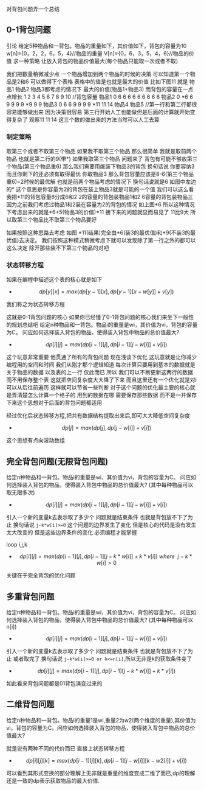 对背包问题弄一个总结

## 0-1背包问题

引论
给定5种物品和一背包。物品的重量如下，其价值如下，背包的容量为10
w[n]={0，2，2，6，5，4}//物品的重量
V[n]={0，6，3，5，4，6}//物品的价值
求一种策略 
让放入背包的物品价值最大(每个物品只能取一次或者不取)

我们把数量稍微减少点 一个物品增加到两个物品的时候的决策
可以知道第一个物品是2和6
可以做得下个表格 表格中的值是也就是最大的价值
比如下图11 就是 物品1 物品2 物品3都考虑的情况下
最大的价值(物品1+物品3) 而背包的容量在一点点增长
        1     2     3     4     5     6     7     8     9      10 //背包容量
物品1	0     6     6     6     6     6     6     6     6       6
物品2   0    *6     6     9     9     9     9    *9     9       9
物品3   0     6     6     9     9     9     9    *11    11      14
物品4
物品5
//第一行和第二行都很容易能够做出来 因为决策很容易
第三行开始人工也能做但是后面的计算就开始变得复杂了
观察11 11 14
这三个数的做出来的方法当然可以人工去算

### 制定策略

取第三个或者不取第三个物品
如果我不取第三个物品 那么很简单 我就是取前两个物品 也就是第二行的9(带\*)
如果我取第三个物品 问题来了 
背包有可能不够放第三个物品(第三个物品重6) 那么我们需要用能装下物品3的背包
换句话说 你要容纳3 而且你剩下的还必须有取得最优
你取物品3 那么背包容量应该是8-6(第三个物品重6)=2时候的最优解
也就是前两个物品考虑的情况下 换句话说就是6 如图中左边的\*
这个意思是你容量为2的背包在装上物品3就是可能的一个值
我们可以这么看 我把\*11的背包容量8分成6和2 2的容量的背包装物品1和2
6容量的背包装物品三 因为之前我们考虑过物品1和2装在容量为2的背包的情况
如上图\*6 所以这种情况下考虑出来的就是\*6+5(物品3的价值)=11
接下来的问题就显而易见了 11比9大
所以取第三个物品比不取第三个物品要好

如果按照这种思路去考虑
 如图 \*11(结果)完全由\*6(装3的最优值)和\*9(不装3的最优值)去决定。
我们按照这种模式稍微考虑下就可以发现除了第一行之外的都可以这么决定
除开那些装不下第三个物品的对吧

### 状态转移方程

如果在编程中描述这个表的核心就是如下

-   $$dp[y][x]=max(dp[y-1][x],dp[y-1][x-w[y]]+v[y])$$

我们称之为状态转移方程

这就是0-1背包问题的核心
如果你已经懂了0-1背包问题的核心我们来坐下一般性的规划总结吧
给定n种物品和一背包。物品i的重量是wi，其价值为vi，背包的容量为C。
问应如何选择装入背包的物品，使得装入背包中物品的总价值最大?

-   $$dp[i][j]=max(dp[i-1][j],dp[i-1][j-w[i]]+v[i])$$

这个玩意非常重要 他贯通了所有的背包问题
现在浅谈下优化
这玩意就是让你减少编程用的空间和时间
我们从刚才那个逻辑知道 每次计算只要用到基本的数据就是关于物品的数据
以及表的上一行 仅此而已 所以 我们可以不断更新这两行的数据而不用保存整个表
这就把空间复杂度大大降了下来
而且这里还有一个优化就是对i可以从后往前遍历 这样就可以节省一些判断
对于这个问题的优化最主要的核心就是弄清楚怎么计算一个格子的 用到的数据在哪
需要保存那些数据 而不是一并保存下来这个思想对于后面的背包问题都适用

经过优化后状态转移方程,把共有数据结构提取出来后,即可大大降低空间复杂度

-   $$dp[j] = max(dp[j],dp[j-w[i]]+v[i])$$

这个思想有点向滚动数组

## 完全背包问题(无限背包问题)

给定n种物品和一背包。物品i的重量是wi，其价值为vi，背包的容量为C。
问应如何选择装入背包的物品，使得装入背包中物品的总价值最大?
(其中每种物品可以取无限多次)

-   $$dp[i][j]=max(dp[i-1][j],dp[i-1][j-w[i]]+v[i])$$

引入一个新的变量k去表示取了多少个 问题就是结束条件
也就是背包放不下了为止 换句话说 `j-k*w[i]>=0` 这个问题的边界发生了变化
但是核心的代码是没有发生太大改变的 但是这些边界条件的变化 必须编程才能掌握

loop i,j,k

- $$dp[i][j]=max(dp[i-1][j],dp[i-1][j-k*w[i]]+k*v[i]) \ where \ \ j-k*w[i]>0$$

关键在于完全背包的优化问题

## 多重背包问题
给定n种物品和一背包。物品i的重量是wi，其价值为vi，背包的容量为C。
问应如何选择装入背包的物品，使得装入背包中物品的总价值最大? (其中每种物品可以n[i])

-   $$dp[i][j]=max(dp[i-1][j],dp[i-1][j-w[i]]+v[i])$$

引入一个新的变量k去表示取了多少个 问题就是结束条件
也就是背包放不下了为止 或者取完了
换句话说 `j-k*w[i]>=0 or k<=n[i]`,所以无非是k的获取条件变了

-   $$dp[i][j]=max(dp[i-1][j],dp[i-1][j-k*w[i]]+k*v[i])$$

如此看来背包问题都是01背包演变过来的



## 二维背包问题

给定n种物品和一背包。物品i的重量1是wi,重量2为w2(两个维度的重量),其价值为vi，背包的容量为C。问应如何选择装入背包的物品，使得装入背包中物品的总价值最大?

就是说有两种不同的代价而已 直接上状态转移方程

-   $$dp[i][j][k]=max(dp[i-1][j][k],dp[i-1][j-w[i]][k-w2[i]]+v[i])$$

可以看到其形式变换的部分理解上无非就是重量的维度变成二维了而已,dp的理解还是一致的dp表示获取物品的最大价值.